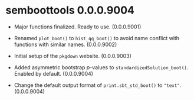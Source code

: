 # semboottools 0.0.0.9004

* Major functions finalized. Ready to
  use. (0.0.0.9001)

* Renamed `plot_boot()` to
  `hist_qq_boot()` to avoid name
  conflict with functions with
  similar names. (0.0.0.9002)

* Initial setup of the `pkgdown` website.
  (0.0.0.9003)

* Added asymmetric bootstrap *p*-values
  to `standardizedSolution_boot()`.
  Enabled by default.
  (0.0.0.9004)

* Change the default output format
  of `print.sbt_std_boot()` to `"text"`.
  (0.0.0.9004)